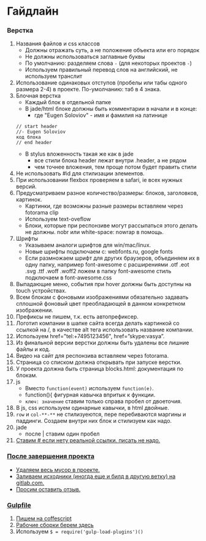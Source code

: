 # Гайдлайн

### Верстка
1. Названия файлов и css классов
    - Должны отражать суть, а не положение объекта или его порядок
    - Не должны использоваться заглавные буквы
    - По умолчанию: разделяем слова ```-``` (для некоторых проектов ```-```)
    - Используем правильный перевод слов на английский, не используем транслит
2. Использование одинаковых отступов (пробелы или табы одного размера 2-4) в проекте. По-умолчанию: таб в 4 знака.
3. Блочная верстка
    - Каждый блок в отдельной папке
    - В jade/html блоке должны быть комментарии в начали и в конце:
        - где "Eugen Soloviov" - имя и фамилия на латинице
    ```
    // start header
    //- Eugen Soloviov
    код блока
    // end header
    ```
    - В stylus вложенность такая же как в jade
        - все стили блока header лежат внутри .header, а не рядом
        - чем точнее вложения, тем проще потом будет править стили
4. Не использовать #id для стилизации элементов.
5. При использовании flexbox проверяем в safari, ie всех нужных версий.
6. Предусматриваем разное количество/размеры: блоков, заголовков, картинок.
    - Картинки, где возможны разные размеры вставляем через fotorama clip
    - Используем text-oveflow
    - Блоки, которые при респонзиве могут рассыпаться этого делать не должны. nobr или white-space: nowrap в помощь.
7. Шрифты
    - Указываем аналоги шрифтов для win/mac/linux.
    - Новые шрифты подключаем с: webfonts.ru, google fonts
    - Если размножаем шрифт для других браузеров, объединяем их в одну папку, например font-awesome с расширениями .otf .eot .svg .ttf .woff .woff2 ложем в папку font-awesome стиль подключаем в font-awesome.css
8. Выпадающие меню, события при hover должны быть доступны на touch устройствах.
9. Всем блокам с фоновыми изображениями обязательно задавать сплошной фоновый цвет преобладающей в данном конкретном изображении.
10. Префиксы не пишем, т.к. есть автопрефиксер.
11. Логотип компании в шапке сайта всегда делать картинкой со ссылкой на /, в качестве alt тега использовать название компании.
12. Используем href="tel:+7495123456", href=”skype:vasya”.
13. Из финальной версии верстки должны быть удалены все лишние файлы и код.
14. Видео на сайт для респонзива вставляем через fotorama.
15. Страница со списком должна открывать при запуске верстки.
16. У проекта должна быть страница blocks.html: документация по блокам.
17. js
    - Вместо ```function(event)``` используем ```function(e)```.
    - function(){ фигурная кавычка впритык к функции.
    - ```ключ: значение``` ставим только справа пробел от двоеточия.
18. В js, css используем одинарные кавычки, в html двойные.
19. ```row``` и ```col-**-**``` не стилизуеются, пере перебиваются маргины и паддинги. Создаем внутри них блок и стилизуем как надо.
20. jade
    - после | ставим один пробел
21. <a href="#"> Ставим # если нету реальной ссылки. <a href=""> писать не надо. 

### После завершения проекта
- Удаляем весь мусор в проекте.
- Заливаем исходники (иногда еще и билд в другую ветку) на gitlab.com.
- Просим оставить отзыв.

### Gulpfile
1. Пишем на coffescript
2. Рабочие сборки берем [здесь](https://github.com/decore/gulpfiles)
3. Используем ```$ = require('gulp-load-plugins')()```
